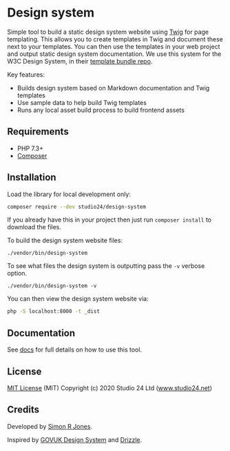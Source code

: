 # Design system

Simple tool to build a static design system website using [Twig](https://twig.symfony.com/) for page templating.
This allows you to create templates in Twig and document these next to your templates. You can then use the templates in 
your web project and output static design system documentation. We use this system for the W3C Design System, in their 
[template bundle repo](https://github.com/w3c/w3c-website-templates-bundle).

Key features:

* Builds design system based on Markdown documentation and Twig templates
* Use sample data to help build Twig templates
* Runs any local asset build process to build frontend assets

## Requirements

* PHP 7.3+
* [Composer](https://getcomposer.org/)

## Installation

Load the library for local development only:

```bash
composer require --dev studio24/design-system
```

If you already have this in your project then just run `composer install` to download the files.

To build the design system website files:

```
./vendor/bin/design-system
```

To see what files the design system is outputting pass the `-v` verbose option.

```
./vendor/bin/design-system -v
```

You can then view the design system website via:

```bash
php -S localhost:8000 -t _dist
```

## Documentation

See [docs](docs/README.md) for full details on how to use this tool.

## License

[MIT License](LICENSE) (MIT) Copyright (c) 2020 Studio 24 Ltd (www.studio24.net)

## Credits

Developed by [Simon R Jones](https://github.com/simonrjones/).

Inspired by [GOVUK Design System](https://design-system.service.gov.uk/) and [Drizzle](https://github.com/cloudfour/drizzle).